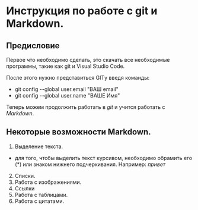 # Инструкция по работе с git и Markdown.

## Предисловие
Первое что необходимо сделать, это скачать все необходимые программы, такие как git и Visual Studio Code.

После этого нужно представиться GITу
введя команды:
* git config --global user.email "ВАШ email"
* git config --global user.name "ВАШЕ Имя"

Теперь можем продолжить работать в *git* и учится работать с *Markdown*.

## Некоторые возможности Markdown.

1. Выделение текста.
* для того, чтобы выделить текст курсивом, необходимо обрамить его (*) или знаком нижнего подчеркивания. Например: *привет*
2. Списки.
3. Работа с изображениями.
4. Ссылки
5. Работа с таблицами.
6. Работа с цитатами.